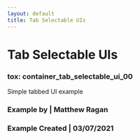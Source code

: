 ```yaml
---
layout: default
title: Tab Selectable UIs
---
```


# Tab Selectable UIs
### tox: container_tab_selectable_ui_00

Simple tabbed UI example

### Example by | Matthew Ragan
### Example Created | 03/07/2021